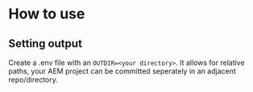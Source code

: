 # How to use

## Setting output
Create a .env file with an `OUTDIR=<your directory>`. It allows for relative paths, your AEM project can be committed seperately in an adjacent repo/directory.